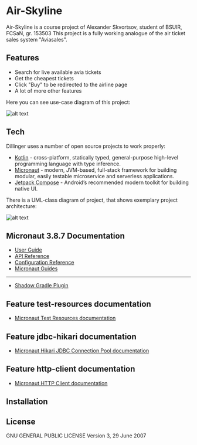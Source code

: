 # Air-Skyline

[//]: # ([![Build Status]&#40;https://travis-ci.org/joemccann/dillinger.svg?branch=master&#41;]&#40;https://travis-ci.org/joemccann/dillinger&#41;)

Air-Skyline is a course project of Alexander Skvortsov, student of BSUIR, FCSaN, gr. 153503
This project is a fully working analogue of the air ticket sales system "Aviasales".

## Features

- Search for live available avia tickets
- Get the cheapest tickets
- Click "Buy" to be redirected to the airline page
- A lot of more other features

Here you can see use-case diagram of this project:

![alt text](https://github.com/ALFecki/air-skyline/blob/skvortsov-dev/src/main/resources/images/use-case.png?raw=true)


## Tech

Dillinger uses a number of open source projects to work properly:

- [Kotlin] - cross-platform, statically typed, general-purpose high-level programming language with type inference.
- [Micronaut] - modern, JVM-based, full-stack framework for building modular, easily testable microservice and serverless applications.
- [Jetpack Compose] - Android’s recommended modern toolkit for building native UI.



There is a UML-class diagram of project, that shows exemplary project architecture:

![alt text](https://github.com/ALFecki/air-skyline/blob/skvortsov-dev/src/main/resources/images/uml.png?raw=true)


## Micronaut 3.8.7 Documentation

- [User Guide](https://docs.micronaut.io/3.8.7/guide/index.html)
- [API Reference](https://docs.micronaut.io/3.8.7/api/index.html)
- [Configuration Reference](https://docs.micronaut.io/3.8.7/guide/configurationreference.html)
- [Micronaut Guides](https://guides.micronaut.io/index.html)
---

- [Shadow Gradle Plugin](https://plugins.gradle.org/plugin/com.github.johnrengelman.shadow)
## Feature test-resources documentation

- [Micronaut Test Resources documentation](https://micronaut-projects.github.io/micronaut-test-resources/latest/guide/)


## Feature jdbc-hikari documentation

- [Micronaut Hikari JDBC Connection Pool documentation](https://micronaut-projects.github.io/micronaut-sql/latest/guide/index.html#jdbc)


## Feature http-client documentation

- [Micronaut HTTP Client documentation](https://docs.micronaut.io/latest/guide/index.html#httpClient)


## Installation

## License

GNU GENERAL PUBLIC LICENSE Version 3, 29 June 2007

[//]: # (These are reference links used in the body of this note and get stripped out when the markdown processor does its job. There is no need to format nicely because it shouldn't be seen. Thanks SO - http://stackoverflow.com/questions/4823468/store-comments-in-markdown-syntax)

   [Kotlin]: <https://kotlinlang.org/>
   [Micronaut]: <https://micronaut.io/>
   [Jetpack Compose]: <https://developer.android.com/jetpack/compose>
   
   [git-repo-url]: <https://github.com/ALFecki/air-skyline.git>



